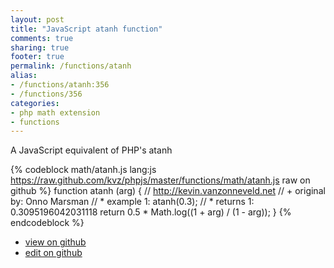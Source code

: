 ```yaml
---
layout: post
title: "JavaScript atanh function"
comments: true
sharing: true
footer: true
permalink: /functions/atanh
alias:
- /functions/atanh:356
- /functions/356
categories:
- php math extension
- functions
---
```

A JavaScript equivalent of PHP's atanh

<!-- more -->

{% codeblock math/atanh.js lang:js https://raw.github.com/kvz/phpjs/master/functions/math/atanh.js raw on github %}
function atanh (arg) {
    // http://kevin.vanzonneveld.net
    // +   original by: Onno Marsman
    // *     example 1: atanh(0.3);
    // *     returns 1: 0.3095196042031118
    return 0.5 * Math.log((1 + arg) / (1 - arg));
}
{% endcodeblock %}

 - [view on github](https://github.com/kvz/phpjs/blob/master/functions/math/atanh.js)
 - [edit on github](https://github.com/kvz/phpjs/edit/master/functions/math/atanh.js)

